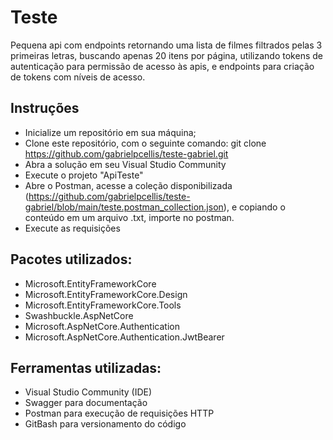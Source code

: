 # Teste
Pequena api com endpoints retornando uma lista de filmes filtrados pelas 3 primeiras letras, buscando apenas 20 itens por página, utilizando tokens de autenticação para permissão de acesso às apis, e endpoints para criação de tokens com níveis de acesso. 

## Instruções 
* Inicialize um repositório em sua máquina;
* Clone este repositório, com o seguinte comando: git clone https://github.com/gabrielpcellis/teste-gabriel.git
* Abra a solução em seu Visual Studio Community
* Execute o projeto "ApiTeste"
* Abre o Postman, acesse a coleção disponibilizada (https://github.com/gabrielpcellis/teste-gabriel/blob/main/teste.postman_collection.json), e copiando o conteúdo em um arquivo .txt, importe no postman. 
* Execute as requisições

## Pacotes utilizados:
* Microsoft.EntityFrameworkCore
* Microsoft.EntityFrameworkCore.Design
* Microsoft.EntityFrameworkCore.Tools
* Swashbuckle.AspNetCore
* Microsoft.AspNetCore.Authentication
* Microsoft.AspNetCore.Authentication.JwtBearer

## Ferramentas utilizadas:
* Visual Studio Community (IDE)
* Swagger para documentação
* Postman para execução de requisições HTTP
* GitBash para versionamento do código
